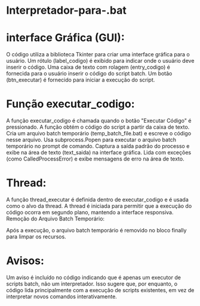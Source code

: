 # Interpretador-para-.bat

# interface Gráfica (GUI):

O código utiliza a biblioteca Tkinter para criar uma interface gráfica para o usuário.
Um rótulo (label_codigo) é exibido para indicar onde o usuário deve inserir o código.
Uma caixa de texto com rolagem (entry_codigo) é fornecida para o usuário inserir o código do script batch.
Um botão (btn_executar) é fornecido para iniciar a execução do script.

# Função executar_codigo:

A função executar_codigo é chamada quando o botão "Executar Código" é pressionado.
A função obtém o código do script a partir da caixa de texto.
Cria um arquivo batch temporário (temp_batch_file.bat) e escreve o código nesse arquivo.
Usa subprocess.Popen para executar o arquivo batch temporário no prompt de comando.
Captura a saída padrão do processo e exibe na área de texto (text_saida) na interface gráfica.
Lida com exceções (como CalledProcessError) e exibe mensagens de erro na área de texto.

# Thread:

A função thread_executar é definida dentro de executar_codigo e é usada como o alvo da thread.
A thread é iniciada para permitir que a execução do código ocorra em segundo plano, mantendo a interface responsiva.
Remoção do Arquivo Batch Temporário:

Após a execução, o arquivo batch temporário é removido no bloco finally para limpar os recursos.

# Avisos:

Um aviso é incluído no código indicando que é apenas um executor de scripts batch, não um interpretador. Isso sugere que, por enquanto, o código lida principalmente com a execução de scripts existentes, em vez de interpretar novos comandos interativamente.
